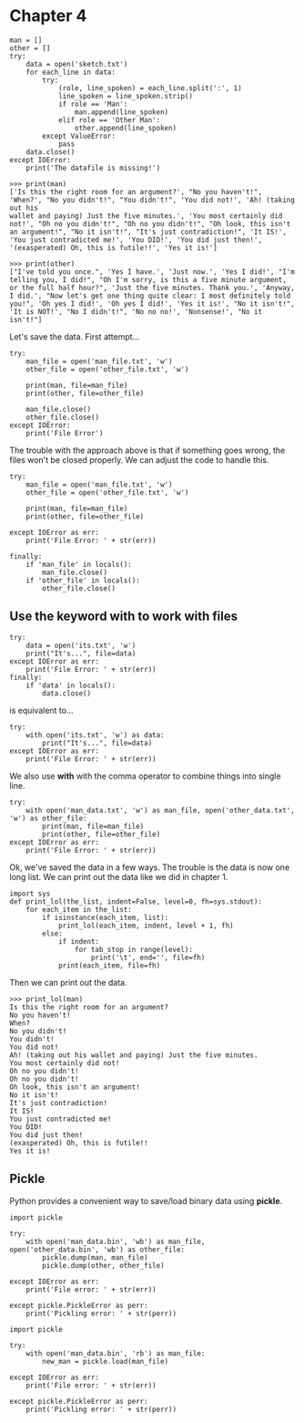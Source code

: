 # Chapter 4
```
man = []
other = []
try:
    data = open('sketch.txt')
    for each_line in data:
        try:
            (role, line_spoken) = each_line.split(':', 1)
            line_spoken = line_spoken.strip()
            if role == 'Man':
                man.append(line_spoken)
            elif role == 'Other Man':
                other.append(line_spoken)
        except ValueError:
            pass
    data.close()
except IOError:
    print('The datafile is missing!')
```

```
>>> print(man)
['Is this the right room for an argument?', "No you haven't!", 'When?', "No you didn't!", "You didn't!", 'You did not!', 'Ah! (taking out his 
wallet and paying) Just the five minutes.', 'You most certainly did not!', "Oh no you didn't!", "Oh no you didn't!", "Oh look, this isn't an argument!", "No it isn't!", "It's just contradiction!", 'It IS!', 'You just contradicted me!', 'You DID!', 'You did just then!', '(exasperated) Oh, this is futile!!', 'Yes it is!']
```

```
>>> print(other)
["I've told you once.", 'Yes I have.', 'Just now.', 'Yes I did!', "I'm telling you, I did!", "Oh I'm sorry, is this a five minute argument, or the full half hour?", 'Just the five minutes. Thank you.', 'Anyway, I did.', "Now let's get one thing quite clear: I most definitely told you!", 'Oh yes I did!', 'Oh yes I did!', 'Yes it is!', "No it isn't!", 'It is NOT!', "No I didn't!", 'No no no!', 'Nonsense!', "No it isn't!"]   
```
Let's save the data. First attempt...
```
try:
    man_file = open('man_file.txt', 'w')
    other_file = open('other_file.txt', 'w')

    print(man, file=man_file)
    print(other, file=other_file)

    man_file.close()
    other_file.close()
except IOError:
    print('File Error')
```
The trouble with the approach above is that if something goes wrong, the files
won't be closed properly. We can adjust the code to handle this.
```
try:
    man_file = open('man_file.txt', 'w')
    other_file = open('other_file.txt', 'w')

    print(man, file=man_file)
    print(other, file=other_file)

except IOError as err:
    print('File Error: ' + str(err))

finally:
    if 'man_file' in locals():
        man_file.close()
    if 'other_file' in locals():
        other_file.close()
```
## Use the keyword with to work with files
```
try:
    data = open('its.txt', 'w')
    print("It's...", file=data)
except IOError as err:
    print('File Error: ' + str(err))
finally:
    if 'data' in locals():
        data.close()
```
is equivalent to...
```
try:
    with open('its.txt', 'w') as data:
        print("It's...", file=data)
except IOError as err:
    print('File Error: ' + str(err))
```
We also use __with__ with the comma operator to combine things into single line.
```
try:
    with open('man_data.txt', 'w') as man_file, open('other_data.txt', 'w') as other_file:
        print(man, file=man_file)
        print(other, file=other_file)
except IOError as err:
    print('File Error: ' + str(err))
```
Ok, we've saved the data in a few ways. The trouble is the data is now one long
list. We can print out the data like we did in chapter 1.
```
import sys
def print_lol(the_list, indent=False, level=0, fh=sys.stdout):
    for each_item in the_list:
        if isinstance(each_item, list):
            print_lol(each_item, indent, level + 1, fh)
        else:
            if indent:
                for tab_stop in range(level):
                    print('\t', end='', file=fh)
            print(each_item, file=fh)
```
Then we can print out the data.
```
>>> print_lol(man)
Is this the right room for an argument?
No you haven't!
When?
No you didn't!
You didn't!
You did not!
Ah! (taking out his wallet and paying) Just the five minutes.
You most certainly did not!
Oh no you didn't!
Oh no you didn't!
Oh look, this isn't an argument!
No it isn't!
It's just contradiction!
It IS!
You just contradicted me!
You DID!
You did just then!
(exasperated) Oh, this is futile!!
Yes it is!
```
## Pickle
Python provides a convenient way to save/load binary data using __pickle__.
```
import pickle

try:
    with open('man_data.bin', 'wb') as man_file, open('other_data.bin', 'wb') as other_file:
        pickle.dump(man, man_file)
        pickle.dump(other, other_file)

except IOError as err:
    print('File error: ' + str(err))

except pickle.PickleError as perr:
    print('Pickling error: ' + str(perr))
```

```
import pickle

try:
    with open('man_data.bin', 'rb') as man_file:
        new_man = pickle.load(man_file)
        
except IOError as err:
    print('File error: ' + str(err))
    
except pickle.PickleError as perr:
    print('Pickling error: ' + str(perr))
```
